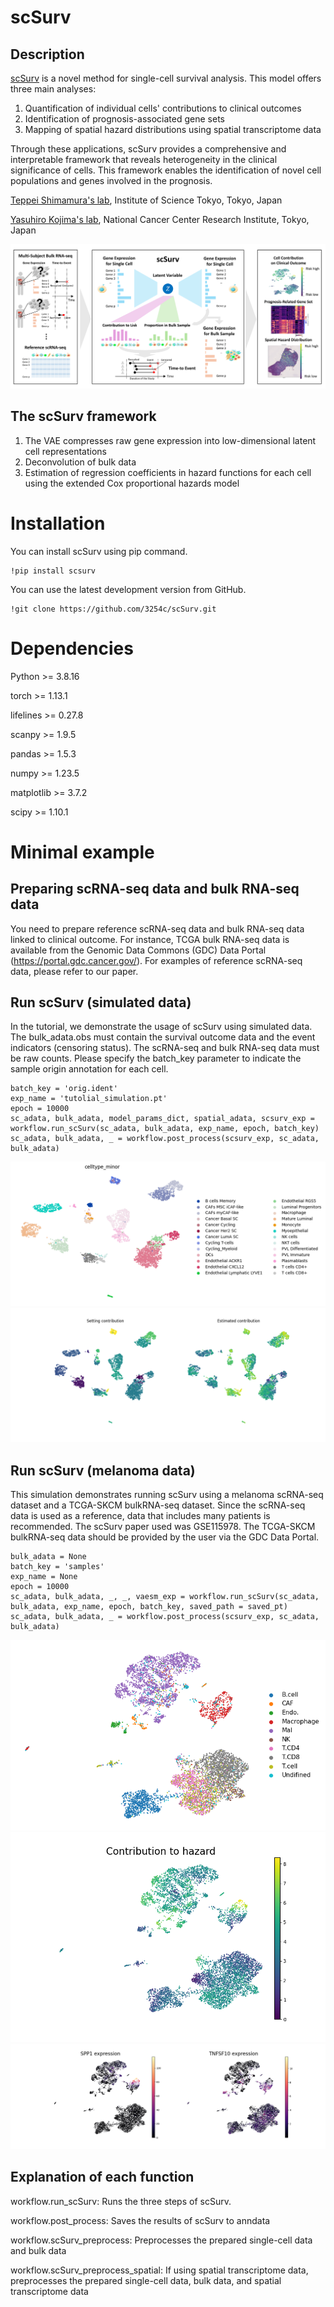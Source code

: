# scSurv
## Description
[scSurv](https://www.biorxiv.org/content/10.1101/2024.12.10.627659v1) is a novel method for single-cell survival analysis.
This model offers three main analyses:
1. Quantification of individual cells' contributions to clinical outcomes
2. Identification of prognosis-associated gene sets
3. Mapping of spatial hazard distributions using spatial transcriptome data

Through these applications, scSurv provides a comprehensive and interpretable framework that reveals heterogeneity in the clinical significance of cells. 
This framework enables the identification of novel cell populations and genes involved in the prognosis.

[Teppei Shimamura's lab](https://www.shimamlab.info/), Institute of Science Tokyo, Tokyo, Japan

[Yasuhiro Kojima's lab](https://www.ncc.go.jp/jp/ri/division/computational_life_science),   National Cancer Center Research Institute, Tokyo, Japan

![scSurv](conceptial_fig.png)

## The scSurv framework
1. The VAE compresses raw gene expression into low-dimensional latent cell representations
2. Deconvolution of bulk data
3. Estimation of regression coefficients in hazard functions for each cell using the extended Cox proportional hazards model

# Installation
You can install scSurv using pip command.
```
!pip install scsurv
```
You can use the latest development version from GitHub.
```
!git clone https://github.com/3254c/scSurv.git
```

# Dependencies
Python >= 3.8.16

torch >= 1.13.1

lifelines >= 0.27.8

scanpy >= 1.9.5

pandas >= 1.5.3

numpy >= 1.23.5

matplotlib >= 3.7.2

scipy >= 1.10.1

# Minimal example
## Preparing scRNA-seq data and bulk RNA-seq data
You need to prepare reference scRNA-seq data and bulk RNA-seq data linked to clinical outcome. For instance, TCGA bulk RNA-seq data is available from the Genomic Data Commons (GDC) Data Portal (https://portal.gdc.cancer.gov/). For examples of reference scRNA-seq data, please refer to our paper. 

## Run scSurv (simulated data)
In the tutorial, we demonstrate the usage of scSurv using simulated data.
The bulk_adata.obs must contain the survival outcome data and the event indicators (censoring status).
The scRNA-seq and bulk RNA-seq data must be raw counts.
Please specify the batch_key parameter to indicate the sample origin annotation for each cell.
```
batch_key = 'orig.ident'
exp_name = 'tutolial_simulation.pt'
epoch = 10000
sc_adata, bulk_adata, model_params_dict, spatial_adata, scsurv_exp = workflow.run_scSurv(sc_adata, bulk_adata, exp_name, epoch, batch_key)
sc_adata, bulk_adata, _ = workflow.post_process(scsurv_exp, sc_adata, bulk_adata)
```
![visualization celltype annotation](fig/simulation_umap_celltype_minor.png)
![visualization setting and estimated contribution](fig/simulation_umap_setting_and_estimated_beta.png)

## Run scSurv (melanoma data)
This simulation demonstrates running scSurv using a melanoma scRNA-seq dataset and a TCGA-SKCM bulkRNA-seq dataset. Since the scRNA-seq data is used as a reference, data that includes many patients is recommended. The scSurv paper used was GSE115978. The TCGA-SKCM bulkRNA-seq data should be provided by the user via the GDC Data Portal.
```
bulk_adata = None
batch_key = 'samples'
exp_name = None
epoch = 10000
sc_adata, bulk_adata, _, _, vaesm_exp = workflow.run_scSurv(sc_adata, bulk_adata, exp_name, epoch, batch_key, saved_path = saved_pt)
sc_adata, bulk_adata, _ = workflow.post_process(scsurv_exp, sc_adata, bulk_adata)
```
![visualization celltype annotation](fig/SKCM_umap_celltype.png)
![visualization estimated contribution](fig/SKCM_umap_beta_z.png)
![visualization SPP1 and TNFSF10 gene expression](fig/SKCM_umap_SPP1_TNFSF10.png)

## Explanation of each function
workflow.run_scSurv: Runs the three steps of scSurv.

workflow.post_process: Saves the results of scSurv to anndata

workflow.scSurv_preprocess: Preprocesses the prepared single-cell data and bulk data

workflow.scSurv_preprocess_spatial: If using spatial transcriptome data, preprocesses the prepared single-cell data, bulk data, and spatial transcriptome data